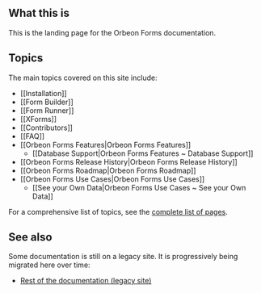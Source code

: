 ## What this is

This is the landing page for the Orbeon Forms documentation.

## Topics

The main topics covered on this site include:

- [[Installation]]
- [[Form Builder]]
- [[Form Runner]]
- [[XForms]]
- [[Contributors]]
- [[FAQ]]
- [[Orbeon Forms Features|Orbeon Forms Features]]
    - [[Database Support|Orbeon Forms Features ~ Database Support]]
- [[Orbeon Forms Release History|Orbeon Forms Release History]]
- [[Orbeon Forms Roadmap|Orbeon Forms Roadmap]]
- [[Orbeon Forms Use Cases|Orbeon Forms Use Cases]]
    - [[See your Own Data|Orbeon Forms Use Cases ~ See your Own Data]]

For a comprehensive list of topics, see the [complete list of pages](/orbeon/orbeon-forms/wiki/_pages).

## See also

Some documentation is still on a legacy site. It is progressively being migrated here over time:

- [Rest of the documentation (legacy site)](http://wiki.orbeon.com/forms)
